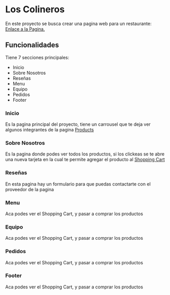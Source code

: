# Los Colineros

En este proyecto se busca crear una pagina web para un restaurante: [Enlace a la Pagina.](https://alejandrocortell.github.io/Comandas-restaurante/#/bienvenida)

## Funcionalidades

Tiene 7 secciones principales:

* Inicio
* Sobre Nosotros
* Reseñas
* Menu
* Equipo
* Pedidos
* Footer

### Inicio
Es la pagina principal del proyecto, tiene un carrousel que te deja ver algunos integrantes de la pagina [Products](#products)

### Sobre Nosotros
Es la pagina donde podes ver todos los productos, si los clickeas se te abre una nueva tarjeta en la cual te permite agregar el producto al [Shopping Cart](#shopping-cart)

### Reseñas
En esta pagina hay un formulario para que puedas contactarte con el proveedor de la pagina

### Menu
Aca podes ver el Shopping Cart, y pasar a comprar los productos

### Equipo
Aca podes ver el Shopping Cart, y pasar a comprar los productos

### Pedidos
Aca podes ver el Shopping Cart, y pasar a comprar los productos

### Footer
Aca podes ver el Shopping Cart, y pasar a comprar los productos